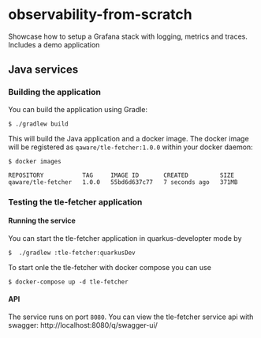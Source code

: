 # observability-from-scratch
Showcase how to setup a Grafana stack with logging, metrics and traces. Includes a demo application

## Java services

### Building the application

You can build the application using Gradle:

```shell
$ ./gradlew build
```

This will build the Java application and a docker image. The docker image will be registered as `qaware/tle-fetcher:1.0.0` within your docker daemon:

```shell
$ docker images

REPOSITORY           TAG     IMAGE ID       CREATED         SIZE
qaware/tle-fetcher   1.0.0   55bd6d637c77   7 seconds ago   371MB
```

### Testing the tle-fetcher application

#### Running the service

You can start the tle-fetcher application in quarkus-developter mode by 

```shell
$  ./gradlew :tle-fetcher:quarkusDev
```

To start onle the tle-fetcher with docker compose you can use

```shell
$ docker-compose up -d tle-fetcher
```

#### API

The service runs on port ```8080```. You can view the tle-fetcher service api with swagger: http://localhost:8080/q/swagger-ui/


